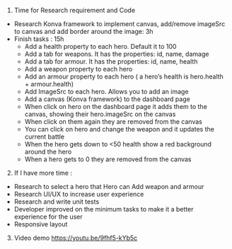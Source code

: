 1.  Time for Research requirement and Code
  - Research Konva framework to implement canvas, add/remove imageSrc to canvas and add border around the image: 3h
  - Finish tasks : 15h
    - Add a health property to each hero.  Default it to 100
    - Add a tab for weapons. It has the properties: id, name, damage
    - Add a tab for armour. It has the properties: id, name, health
    - Add a weapon property to each hero
    - Add an armour property to each hero ( a hero’s health is hero.health + armour.health)
    - Add ImageSrc to each hero.  Allows you to add an image
    - Add a canvas (Konva framework) to the dashboard page
    - When click on hero on the dashboard page it adds them to the canvas, showing their hero.imageSrc on the canvas
    - When click on them again they are removed from the canvas
    - You can click on hero and change the weapon and it updates the current battle
    - When the hero gets down to <50 health show a red background around the hero
    - When a hero gets to 0 they are removed from the canvas

2. If I have more time :
  - Research to select a hero that Hero can Add weapon and armour
  - Research UI/UX to increase user experience
  - Research and write unit tests
  - Developer improved on the minimum tasks to make it a better experience for the user
  - Responsive layout

3. Video demo
   https://youtu.be/9fhf5-kYb5c
